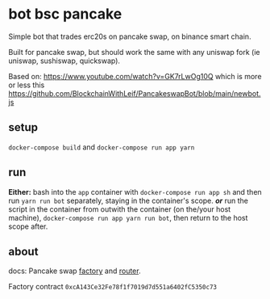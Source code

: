 # bot bsc pancake

Simple bot that trades erc20s on pancake swap, on binance smart chain.

Built for pancake swap, but should work the same with any uniswap fork (ie uniswap, sushiswap, quickswap).

Based on: https://www.youtube.com/watch?v=GK7rLwOg10Q which is more or less this https://github.com/BlockchainWithLeif/PancakeswapBot/blob/main/newbot.js

## setup

`docker-compose build` and `docker-compose run app yarn`

## run

**Either:**
bash into the `app` container with `docker-compose run app sh` and then run `yarn run bot` separately, staying in the container's scope.
***or***
run the script in the container from outwith the container (on the/your host machine), `docker-compose run app yarn run bot`, then return to the host scope after.

## about

docs: Pancake swap [factory](https://docs.pancakeswap.finance/code/smart-contracts/pancakeswap-exchange/factory-v2) and [router](https://docs.pancakeswap.finance/code/smart-contracts/pancakeswap-exchange/router-v2).

Factory contract `0xcA143Ce32Fe78f1f7019d7d551a6402fC5350c73`
